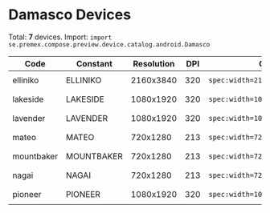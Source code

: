 # Damasco Devices

Total: **7** devices. Import: `import se.premex.compose.preview.device.catalog.android.Damasco`

| Code | Constant | Resolution | DPI | Compose Spec | Preview Usage |
|------|----------|------------|-----|-------------|---------------|
| elliniko | ELLINIKO | 2160x3840 | 320 | `spec:width=2160px,height=3840px,dpi=320` | `@Preview(device = Damasco.ELLINIKO)` |
| lakeside | LAKESIDE | 1080x1920 | 320 | `spec:width=1080px,height=1920px,dpi=320` | `@Preview(device = Damasco.LAKESIDE)` |
| lavender | LAVENDER | 1080x1920 | 320 | `spec:width=1080px,height=1920px,dpi=320` | `@Preview(device = Damasco.LAVENDER)` |
| mateo | MATEO | 720x1280 | 213 | `spec:width=720px,height=1280px,dpi=213` | `@Preview(device = Damasco.MATEO)` |
| mountbaker | MOUNTBAKER | 720x1280 | 213 | `spec:width=720px,height=1280px,dpi=213` | `@Preview(device = Damasco.MOUNTBAKER)` |
| nagai | NAGAI | 720x1280 | 213 | `spec:width=720px,height=1280px,dpi=213` | `@Preview(device = Damasco.NAGAI)` |
| pioneer | PIONEER | 1080x1920 | 320 | `spec:width=1080px,height=1920px,dpi=320` | `@Preview(device = Damasco.PIONEER)` |

<!-- Generated automatically. Do not edit manually. -->
